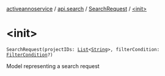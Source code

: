 [activeannoservice](../../index.md) / [api.search](../index.md) / [SearchRequest](index.md) / [&lt;init&gt;](./-init-.md)

# &lt;init&gt;

`SearchRequest(projectIDs: `[`List`](https://kotlinlang.org/api/latest/jvm/stdlib/kotlin.collections/-list/index.html)`<`[`String`](https://kotlinlang.org/api/latest/jvm/stdlib/kotlin/-string/index.html)`>, filterCondition: `[`FilterCondition`](../../project.filter/-filter-condition/index.md)`?)`

Model representing a search request

